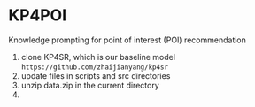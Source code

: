 # KP4POI
Knowledge prompting for point of interest (POI) recommendation

1. clone KP4SR, which is our baseline model `https://github.com/zhaijianyang/kp4sr`
2. update files in scripts and src directories
3. unzip data.zip in the current directory
4. 
